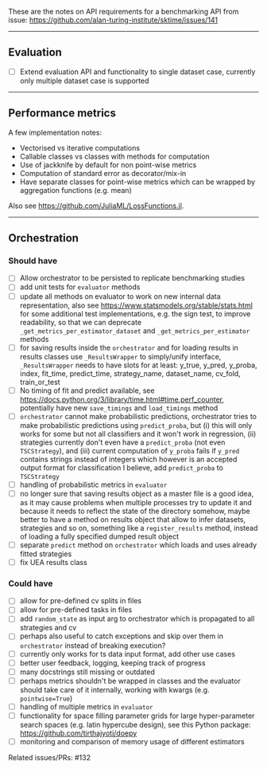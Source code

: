 These are the notes on API requirements for a benchmarking API from issue: https://github.com/alan-turing-institute/sktime/issues/141

---
## Evaluation 
- [ ]  Extend evaluation API and functionality to single dataset case, currently only multiple dataset case is supported

---
## Performance metrics 
A few implementation notes:
   - Vectorised vs iterative computations
   - Callable classes vs classes with methods for computation
   - Use of jackknife by default for non point-wise metrics
   - Computation of standard error as decorator/mix-in
   - Have separate classes for point-wise metrics which can be wrapped by aggregation functions (e.g. mean)

Also see https://github.com/JuliaML/LossFunctions.jl.

---
## Orchestration
### Should have
- [ ] Allow orchestrator to be persisted to replicate benchmarking studies
- [ ] add unit tests for `evaluator` methods
- [ ] update all methods on evaluator to work on new internal data representation, also see  https://www.statsmodels.org/stable/stats.html for some additional test implementations, e.g. the sign test, to improve readability, so that we can deprecate `_get_metrics_per_estimator_dataset` and `_get_metrics_per_estimator` methods
- [ ] for saving results inside the `orchestrator` and for loading results in results classes use `_ResultsWrapper` to simply/unify interface, `_ResultsWrapper` needs to have slots for at least: y_true, y_pred, y_proba, index, fit_time, predict_time, strategy_name, dataset_name, cv_fold, train_or_test
- [ ]  No timing of fit and predict available, see https://docs.python.org/3/library/time.html#time.perf_counter, potentially have new `save_timings` and `load_timings` method
- [ ] `orchestrator` cannot make probabilistic predictions, orchestrator tries to make probabilistic predictions using `predict_proba`, but (i) this will only works for some but not all classifiers and it won't work in regression, (ii) strategies currently don't even have a `predict_proba` (not even `TSCStrategy`), and (iii) current computation of `y_proba` fails if `y_pred` contains strings instead of integers which however is an accepted output format for classification I believe, add `predict_proba` to `TSCStrategy`
- [ ] handling of probabilistic metrics in `evaluator`
- [ ] no longer sure that saving results object as a master file is a good idea, as it may cause problems when multiple processes try to update it and because it needs to reflect the state of the directory somehow, maybe better to have a method on results object that allow to infer datasets, strategies and so on, something like a `register_results` method, instead of loading a fully specified dumped result object 
- [ ] separate `predict` method on `orchestrator` which loads and uses already fitted strategies
- [ ] fix UEA results class  

### Could have
- [ ] allow for pre-defined cv splits in files
- [ ] allow for pre-defined tasks in files 
- [ ] add `random_state` as input arg to orchestrator which is propagated to all strategies and cv 
- [ ]  perhaps also useful to catch exceptions and skip over them in `orchestrator` instead of breaking execution?
- [ ]  currently only works for ts data input format, add other use cases
- [ ]  better user feedback, logging, keeping track of progress 
- [ ] many docstrings still missing or outdated
- [ ] perhaps metrics shouldn't be wrapped in classes and the evaluator should take care of it internally, working with kwargs (e.g. `pointwise=True`)
- [ ] handling of multiple metrics in `evaluator`
- [ ] functionality for space filling parameter grids for large hyper-parameter search spaces (e.g. latin hypercube design), see this Python package: https://github.com/tirthajyoti/doepy
- [ ] monitoring and comparison of memory usage of different estimators 

Related issues/PRs: #132 
